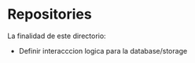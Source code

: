 # Repositories

La finalidad de este directorio:

- Definir interacccion logica para la  database/storage 
